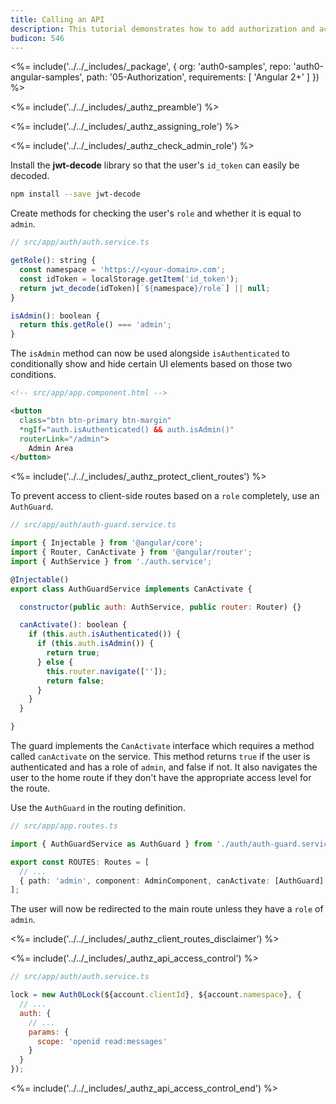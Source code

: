 ```yaml
---
title: Calling an API
description: This tutorial demonstrates how to add authorization and access control to an Angular 2+ app with Auth0
budicon: 546
---
```


<%= include('../../_includes/_package', {
  org: 'auth0-samples',
  repo: 'auth0-angular-samples',
  path: '05-Authorization',
  requirements: [
    'Angular 2+'
  ]
}) %>

<%= include('../../_includes/_authz_preamble') %>

<%= include('../../_includes/_authz_assigning_role') %>

<%= include('../../_includes/_authz_check_admin_role') %>

Install the **jwt-decode** library so that the user's `id_token` can easily be decoded.

```bash
npm install --save jwt-decode
```

Create methods for checking the user's `role` and whether it is equal to `admin`.

```js
// src/app/auth/auth.service.ts

getRole(): string {
  const namespace = 'https://<your-domain>.com';
  const idToken = localStorage.getItem('id_token');
  return jwt_decode(idToken)[`${namespace}/role`] || null;
}

isAdmin(): boolean {
  return this.getRole() === 'admin';
}
``` 

The `isAdmin` method can now be used alongside `isAuthenticated` to conditionally show and hide certain UI elements based on those two conditions.

```html
<!-- src/app/app.component.html -->

<button
  class="btn btn-primary btn-margin"
  *ngIf="auth.isAuthenticated() && auth.isAdmin()"
  routerLink="/admin">
    Admin Area
</button>
```

<%= include('../../_includes/_authz_protect_client_routes') %>

To prevent access to client-side routes based on a `role` completely, use an `AuthGuard`.

```js
// src/app/auth/auth-guard.service.ts

import { Injectable } from '@angular/core';
import { Router, CanActivate } from '@angular/router';
import { AuthService } from './auth.service';

@Injectable()
export class AuthGuardService implements CanActivate {

  constructor(public auth: AuthService, public router: Router) {}

  canActivate(): boolean {
    if (this.auth.isAuthenticated()) {
      if (this.auth.isAdmin()) {
        return true;
      } else {
        this.router.navigate(['']);
        return false;
      }
    }
  }

}
```

The guard implements the `CanActivate` interface which requires a method called `canActivate` on the service. This method returns `true` if the user is authenticated and has a role of `admin`, and false if not. It also navigates the user to the home route if they don't have the appropriate access level for the route.

Use the `AuthGuard` in the routing definition.

```ts
// src/app/app.routes.ts

import { AuthGuardService as AuthGuard } from './auth/auth-guard.service';

export const ROUTES: Routes = [
  // ...
  { path: 'admin', component: AdminComponent, canActivate: [AuthGuard] }
];
```

The user will now be redirected to the main route unless they have a `role` of `admin`.

<%= include('../../_includes/_authz_client_routes_disclaimer') %>

<%= include('../../_includes/_authz_api_access_control') %>

```js
// src/app/auth/auth.service.ts

lock = new Auth0Lock(${account.clientId}, ${account.namespace}, {
  // ...
  auth: {
    // ...
    params: {
      scope: 'openid read:messages'
    }
  }
});
```

<%= include('../../_includes/_authz_api_access_control_end') %>